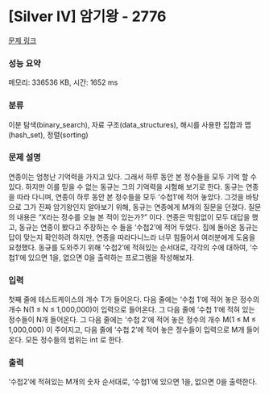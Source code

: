 # [Silver IV] 암기왕 - 2776 

[문제 링크](https://www.acmicpc.net/problem/2776) 

### 성능 요약

메모리: 336536 KB, 시간: 1652 ms

### 분류

이분 탐색(binary_search), 자료 구조(data_structures), 해시를 사용한 집합과 맵(hash_set), 정렬(sorting)

### 문제 설명

<p>연종이는 엄청난 기억력을 가지고 있다. 그래서 하루 동안 본 정수들을 모두 기억 할 수 있다. 하지만 이를 믿을 수 없는 동규는 그의 기억력을 시험해 보기로 한다. 동규는 연종을 따라 다니며, 연종이 하루 동안 본 정수들을 모두 ‘수첩1’에 적어 놓았다. 그것을 바탕으로 그가 진짜 암기왕인지 알아보기 위해, 동규는 연종에게 M개의 질문을 던졌다. 질문의 내용은 “X라는 정수를 오늘 본 적이 있는가?” 이다. 연종은 막힘없이 모두 대답을 했고, 동규는 연종이 봤다고 주장하는 수 들을 ‘수첩2’에 적어 두었다. 집에 돌아온 동규는 답이 맞는지 확인하려 하지만, 연종을 따라다니느라 너무 힘들어서 여러분에게 도움을 요청했다. 동규를 도와주기 위해 ‘수첩2’에 적혀있는 순서대로, 각각의 수에 대하여, ‘수첩1’에 있으면 1을, 없으면 0을 출력하는 프로그램을 작성해보자.</p>

### 입력 

 <p>첫째 줄에 테스트케이스의 개수 T가 들어온다. 다음 줄에는 ‘수첩 1’에 적어 놓은 정수의 개수 N(1 ≤ N ≤ 1,000,000)이 입력으로 들어온다. 그 다음 줄에  ‘수첩 1’에 적혀 있는 정수들이 N개 들어온다. 그 다음 줄에는 ‘수첩 2’에 적어 놓은 정수의 개수 M(1 ≤ M ≤ 1,000,000) 이 주어지고, 다음 줄에 ‘수첩 2’에 적어 놓은 정수들이 입력으로 M개 들어온다. 모든 정수들의 범위는 int 로 한다.</p>

### 출력 

 <p>‘수첩2’에 적혀있는 M개의 숫자 순서대로, ‘수첩1’에 있으면 1을, 없으면 0을 출력한다.</p>

